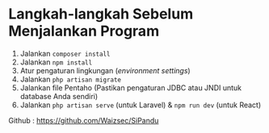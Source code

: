 # Langkah-langkah Sebelum Menjalankan Program

1. Jalankan `composer install`
2. Jalankan `npm install`
3. Atur pengaturan lingkungan (*environment settings*)
4. Jalankan `php artisan migrate`
5. Jalankan file Pentaho (Pastikan pengaturan JDBC atau JNDI untuk database Anda sendiri)
6. Jalankan `php artisan serve` (untuk Laravel) & `npm run dev` (untuk React)

Github : https://github.com/Waizsec/SiPandu
